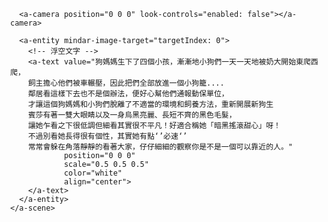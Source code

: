 <!DOCTYPE html>
<html>
  <head>
    <title>AR 流浪狗故事</title>
    <script src="https://cdn.jsdelivr.net/npm/aframe@1.4.2/dist/aframe.min.js"></script>
    <script src="https://cdn.jsdelivr.net/npm/mind-ar@1.1.4/dist/mindar-image-aframe.prod.js"></script>
    <style>
      body, html {
        margin: 0;
        overflow: hidden;
      }
    </style>
  </head>
  <body>
    <a-scene
      mindar-image="imageTargetSrc: ./targets.mind; autoStart: true;"
      vr-mode-ui="enabled: false"
      device-orientation-permission-ui="enabled: true"
      embedded
    >
      <a-assets>
        <a-asset-item id="dogText" src="./dog-text.glb"></a-asset-item>
      </a-assets>

      <a-camera position="0 0 0" look-controls="enabled: false"></a-camera>

      <a-entity mindar-image-target="targetIndex: 0">
        <!-- 浮空文字 -->
        <a-text value="狗媽媽生下了四個小孩，漸漸地小狗們一天一天地被奶大開始東爬西爬，
        飼主擔心他們被車輾壓，因此把們全部放進一個小狗籠....
        鄰居看這樣下去也不是個辦法，便好心幫他們通報動保單位，
        才讓這個狗媽媽和小狗們脫離了不適當的環境和飼養方法，重新開展新狗生
        賓莎有著一雙大眼睛以及一身烏黑亮麗、長短不齊的黑色毛髮，
        讓她乍看之下很低調但細看其實很不平凡！好適合稱她「暗黑搖滾甜心」呀！
        不過別看她長得很有個性，其實她有點‘’必速‘’
        常常會躲在角落靜靜的看著大家，仔仔細細的觀察你是不是一個可以靠近的人。" 
                position="0 0 0" 
                scale="0.5 0.5 0.5" 
                color="white"
                align="center">
        </a-text>
      </a-entity>
    </a-scene>
  </body>
</html>
